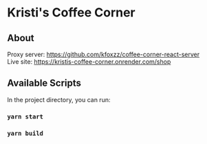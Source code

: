 # Kristi's Coffee Corner

## About

Proxy server: https://github.com/kfoxzz/coffee-corner-react-server  
Live site: https://kristis-coffee-corner.onrender.com/shop

## Available Scripts

In the project directory, you can run:

### `yarn start`

### `yarn build`
